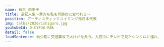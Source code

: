 ```yaml
---
name: 石黒 由美子
title: 逆転人生〜貴方も私も奇跡的に変われる〜
position: アーティスティックスイミング元日本代表
img: talks/2020/ishiguro.jpg
youtubeId: D-CYFJA-R8k
detail: false
leadSentence: 幼少期に交通事故で大けがを負う。入院中にテレビで見たシンクロに憧れ、夢ノートへペンを走らせた。「オリンピックにでる！」顔面麻痺、視力障害、難聴など様々な後遺症を乗り越え、2008年北京オリンピック出場。奇跡とも言える逆転劇をみせた彼女が語るのは〝帰る場所があるということ“
---
```

